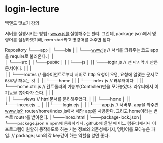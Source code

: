 # login-lecture
백엔드 맛보기 강의

서버를 실행시키는 방법 : www.js를 실행해주는 원리. 그런데, package.json에서 명령어를 설정하였기에, npm start라고 명령어를 쳐주면 된다.

Repository
└───app
│   └───bin
│   |   └───www.js // 서버를 띄워주는 코드 app을 require로 불러온다.
│   |     
│   └───src
│   |   └───public
│   |   |   └───js
│   |   |       └───login.js // 맨 마지막에 만든 문서이다.
│   |   |       
│   |   └───routes // 클라이언트로부터 서버로 http 요청이 오면, 요청에 알맞는 문서로 라우팅 해주는 것.
│   |   |   └───home
│   |   |       └───index.js   // 라우터이다.
│   |   |       └───home.ctrl.js // 컨트롤러의 기능부(Controller)만을 모아놓았다. 라우터에서 이 기능을 뽑아다가 쓴다.
│   |   |       
│   |   └───views // html문서를 분리해주었다.
│   |   |   └───home
│   |   |       └───index.ejs   ...
│   |   |       └───login.ejs
│   |
|   └───app.js // 서버부. app을 쏴주면 www.js와 router/home/index.js에서 해당 app을 사용한다. 그리고 home이라는 변수로 router를 받아온다.
|   └───index.html
|   └───package-lock.json
|   └───package.json // npm에 등록하거나, github에 올릴 때 어느 컴퓨터에서나 이 프로그램이 원할히 동작하도록 하는 기본 정보와 의존성패키지, 명령어를 모아놓은 파일.
// package.json의 각 key값이 하는 역할을 알면 좋다.

